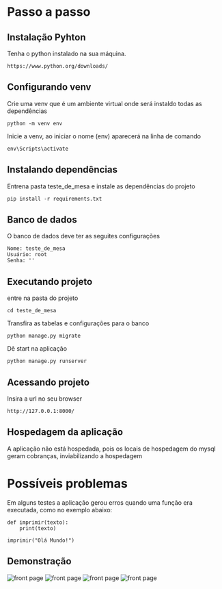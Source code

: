 # Passo a passo

## Instalação Pyhton

Tenha o python instalado na sua máquina.

```
https://www.python.org/downloads/
```

## Configurando venv

Crie uma venv que é um ambiente virtual onde será instaldo todas as dependências
```
python -m venv env
```

Inicie a venv, ao iniciar o nome (env) aparecerá na linha de comando
```
env\Scripts\activate
```

## Instalando dependências

Entrena pasta teste_de_mesa e instale as dependências do projeto
```
pip install -r requirements.txt
```

## Banco de dados

O banco de dados deve ter as seguites configurações

```
Nome: teste_de_mesa
Usuário: root
Senha: ''
```

## Executando projeto

entre na pasta do projeto
```
cd teste_de_mesa
```

Transfira as tabelas e configurações para o banco

```
python manage.py migrate
```

Dê start na aplicação
```
python manage.py runserver
```

## Acessando projeto

Insira a url no seu browser 
```
http://127.0.0.1:8000/
```

## Hospedagem da aplicação
A aplicação não está hospedada, pois os locais de hospedagem do mysql geram cobranças, inviabilizando a hospedagem  

# Possíveis problemas

Em alguns testes a aplicação gerou erros quando uma função era executada, como no exemplo abaixo:

```
def imprimir(texto):
    print(texto)

imprimir("Olá Mundo!")
```

## Demonstração

![front page](https://github.com/WelvisSS/projetoBD2/blob/main/Demo/Home.png)
![front page](https://github.com/WelvisSS/projetoBD2/blob/main/Demo/Inserir%20programas.png)
![front page](https://github.com/WelvisSS/projetoBD2/blob/main/Demo/Lista%20de%20testes.png)
![front page](https://github.com/WelvisSS/projetoBD2/blob/main/Demo/Teste.png)


